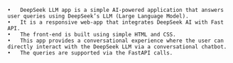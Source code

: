 	•	DeepSeek LLM app is a simple AI-powered application that answers user queries using DeepSeek’s LLM (Large Language Model). 
	•	It is a responsive web-app that integrates DeepSeek AI with Fast API. 
	•	The front-end is built using simple HTML and CSS. 
	•	This app provides a conversational experience where the user can directly interact with the DeepSeek LLM via a conversational chatbot.
	•	The queries are supported via the FastAPI calls.

